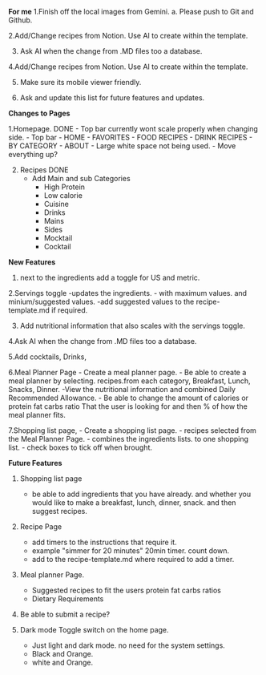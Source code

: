 
__For me__
1.Finish off the local images from Gemini.
    a. Please push to Git and Github.

2.Add/Change recipes from Notion.
    Use AI to create within the template.

3. Ask AI when the change from .MD files too a database.

4.Add/Change recipes from Notion.
    Use AI to create within the template.

5. Make sure its mobile viewer friendly. 

6. Ask and update this list for future features and updates.

__Changes to Pages__

1.Homepage. DONE
    - Top bar currently wont scale properly when changing side.
    - Top bar
        - HOME
        - FAVORITES
        - FOOD RECIPES
        - DRINK RECIPES
        - BY CATEGORY
        - ABOUT
    - Large white space not being used.
        - Move everything up?

2. Recipes DONE
    - Add Main and sub Categories 
        - High Protein
        - Low calorie
        - Cuisine
        - Drinks
        - Mains
        - Sides
        - Mocktail
        - Cocktail
    

__New Features__
1. next to the ingredients add a toggle for US and metric.

2.Servings toggle 
    -updates the ingredients.
    - with maximum values. and minium/suggested values.
    -add suggested values to the recipe-template.md if required. 

3. Add nutritional information that also scales with the servings toggle.

4.Ask AI when the change from .MD files too a database.

5.Add cocktails, Drinks,

6.Meal Planner Page
    - Create a meal planner page.
    - Be able to create a meal planner by selecting. recipes.from each category, Breakfast, Lunch, Snacks, Dinner.
    -View the nutritional information and combined Daily Recommended Allowance.
    - Be able to change the amount of calories or protein fat carbs ratio That the user is looking for and then % of how the meal planner fits.

7.Shopping list page,
    - Create a shopping list page.
    - recipes selected from the Meal Planner Page.
    - combines the ingredients lists. to one shopping list.
    - check boxes to tick off when brought.

__Future Features__
1. Shopping list page
    - be able to add ingredients that you have already. and whether you would like to make a breakfast, lunch, dinner, snack. and then suggest recipes.

2. Recipe Page
    - add timers to the instructions that require it.
    - example "simmer for 20 minutes" 20min timer. count down.
    - add to the recipe-template.md where required to add a timer.

3. Meal planner Page.
    - Suggested recipes to fit the users protein fat carbs ratios
    - Dietary Requirements

4. Be able to submit a recipe?

5. Dark mode Toggle switch on the home page.
    - Just light and dark mode. no need for the system settings.
    - Black and Orange.
    - white and Orange.
 